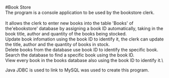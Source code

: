 #Book Store\
The program is a console application to be used by the bookstore clerk.\
\
It allows the clerk to enter new books into the table 'Books' of the'ebookstore' database by assigning a book ID automatically, taking in the book title, author and quantity of the books being stocked.\
Update book infomation using the book ID to identify it, the clerk can update the title, author and the quantity of books in stock.\
Delete books from the database use book ID to identify the specific book.\
Search the database to find a specific book using the book ID.\
View every book in the books database also using the book ID to identify it.\

Java JDBC is used to link to MySQL was used to create this program.
